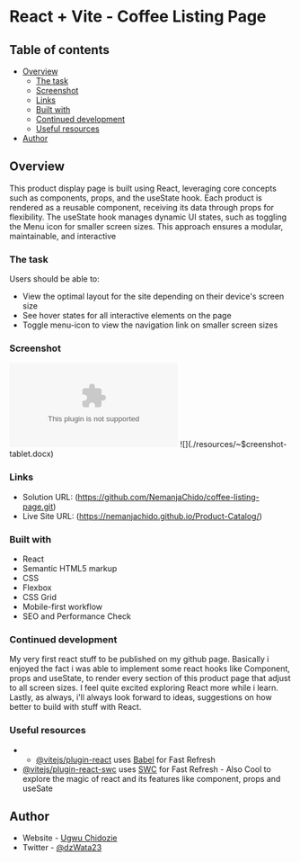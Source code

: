 
# React + Vite - Coffee Listing Page

## Table of contents

- [Overview](#overview)
  - [The task](#the-challenge)
  - [Screenshot](#screenshot)
  - [Links](#links)
  - [Built with](#built-with)
  - [Continued development](#continued-development)
  - [Useful resources](#useful-resources)
- [Author](#author)


## Overview

This product display page is built using React, leveraging core concepts such as components, props, and the useState hook. Each product is rendered as a reusable component, receiving its data through props for flexibility. The useState hook manages dynamic UI states, such as toggling the Menu icon for smaller screen sizes. This approach ensures a modular, maintainable, and interactive


### The task
Users should be able to:

- View the optimal layout for the site depending on their device's screen size
- See hover states for all interactive elements on the page
- Toggle menu-icon to view the navigation link on smaller screen sizes

### Screenshot

![](./resources/~$creenshot-mobile.docx)
![](./resources/~$creenshot-tablet.docx)

### Links

- Solution URL: (https://github.com/NemanjaChido/coffee-listing-page.git)
- Live Site URL: (https://nemanjachido.github.io/Product-Catalog/)


### Built with

- React
- Semantic HTML5 markup
- CSS
- Flexbox
- CSS Grid
- Mobile-first workflow
- SEO and Performance Check


### Continued development

My very first react stuff to be published on my github page. Basically i enjoyed the fact i was able to implement some react hooks like Component, props and useState, to render every section of this product page that adjust to all screen sizes. I feel quite excited exploring React more while i learn. Lastly, as always, i'll always look forward to ideas, suggestions on how better to build with stuff with React.


### Useful resources

- - [@vitejs/plugin-react](https://github.com/vitejs/vite-plugin-react/blob/main/packages/plugin-react) uses [Babel](https://babeljs.io/) for Fast Refresh
- [@vitejs/plugin-react-swc](https://github.com/vitejs/vite-plugin-react/blob/main/packages/plugin-react-swc) uses [SWC](https://swc.rs/) for Fast Refresh - Also Cool to explore the magic of react and its features like component, props and useSate

## Author

- Website - [Ugwu Chidozie](https://www.github.com/NemanjaChido)
- Twitter - [@dzWata23](https://www.twitter.com/dzWata23)

<!-- ......... -->

